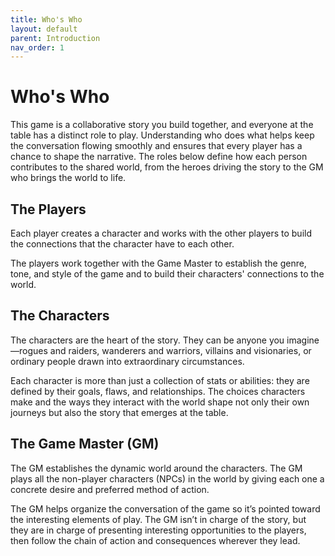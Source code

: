 ```yaml
---
title: Who's Who
layout: default
parent: Introduction
nav_order: 1
---
```

# Who's Who

This game is a collaborative story you build together, and everyone at the table has a distinct role to play. Understanding who does what helps keep the conversation flowing smoothly and ensures that every player has a chance to shape the narrative. The roles below define how each person contributes to the shared world, from the heroes driving the story to the GM who brings the world to life.


## The Players

Each player creates a character and works with the other players to build the connections that the character have to each other.

The players work together with the Game Master to establish the genre, tone, and style of the game and to build their characters' connections to the world.

## The Characters

The characters are the heart of the story. They can be anyone you imagine—rogues and raiders, wanderers and warriors, villains and visionaries, or ordinary people drawn into extraordinary circumstances.

Each character is more than just a collection of stats or abilities: they are defined by their goals, flaws, and relationships. The choices characters make and the ways they interact with the world shape not only their own journeys but also the story that emerges at the table.

## The Game Master (GM)

The GM establishes the dynamic world around the characters. The GM plays all the non-player characters (NPCs) in the world by giving each one a concrete desire and preferred method of action.

The GM helps organize the conversation of the game so it’s pointed toward the interesting elements of play. The GM isn’t in charge of the story, but they are in charge of presenting interesting opportunities to the players, then follow the chain of action and consequences wherever they lead.